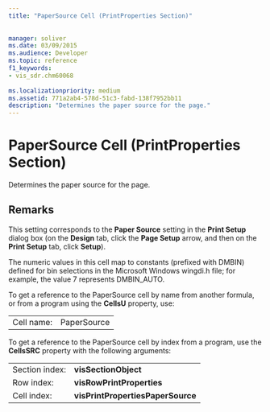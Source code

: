 ```yaml
---
title: "PaperSource Cell (PrintProperties Section)"
 
 
manager: soliver
ms.date: 03/09/2015
ms.audience: Developer
ms.topic: reference
f1_keywords:
- vis_sdr.chm60068
 
ms.localizationpriority: medium
ms.assetid: 771a2ab4-578d-51c3-fabd-138f7952bb11
description: "Determines the paper source for the page."
---
```


# PaperSource Cell (PrintProperties Section)

Determines the paper source for the page. 
  
## Remarks

This setting corresponds to the **Paper Source** setting in the **Print Setup** dialog box (on the **Design** tab, click the **Page Setup** arrow, and then on the **Print Setup** tab, click **Setup**).
  
The numeric values in this cell map to constants (prefixed with DMBIN) defined for bin selections in the Microsoft Windows wingdi.h file; for example, the value 7 represents DMBIN_AUTO. 
  
To get a reference to the PaperSource cell by name from another formula, or from a program using the **CellsU** property, use: 
  
|||
|:-----|:-----|
|Cell name:  <br/> |PaperSource  <br/> |
   
To get a reference to the PaperSource cell by index from a program, use the **CellsSRC** property with the following arguments: 
  
|||
|:-----|:-----|
|Section index:  <br/> |**visSectionObject** <br/> |
|Row index:  <br/> |**visRowPrintProperties** <br/> |
|Cell index:  <br/> |**visPrintPropertiesPaperSource** <br/> |
   

